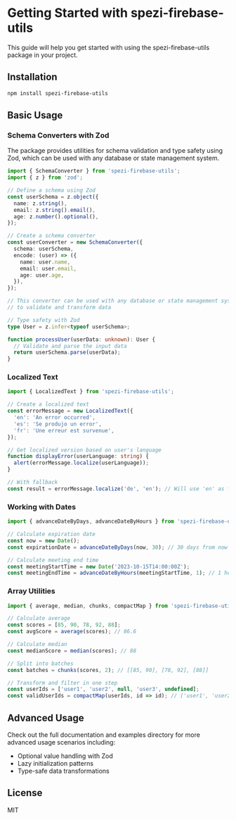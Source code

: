 <!--

This source file is part of the Stanford Biodesign Digital Health Spezi Firebase Remote Notifications open-source project

SPDX-FileCopyrightText: 2025 Stanford University and the project authors (see CONTRIBUTORS.md)

SPDX-License-Identifier: MIT

-->

# Getting Started with spezi-firebase-utils

This guide will help you get started with using the spezi-firebase-utils package in your project.

## Installation

```bash
npm install spezi-firebase-utils
```

## Basic Usage

### Schema Converters with Zod

The package provides utilities for schema validation and type safety using Zod, which can be used with any database or state management system.

```typescript
import { SchemaConverter } from 'spezi-firebase-utils';
import { z } from 'zod';

// Define a schema using Zod
const userSchema = z.object({
  name: z.string(),
  email: z.string().email(),
  age: z.number().optional(),
});

// Create a schema converter
const userConverter = new SchemaConverter({
  schema: userSchema,
  encode: (user) => ({
    name: user.name,
    email: user.email,
    age: user.age,
  }),
});

// This converter can be used with any database or state management system
// to validate and transform data

// Type safety with Zod
type User = z.infer<typeof userSchema>;

function processUser(userData: unknown): User {
  // Validate and parse the input data
  return userSchema.parse(userData);
}
```

### Localized Text

```typescript
import { LocalizedText } from 'spezi-firebase-utils';

// Create a localized text
const errorMessage = new LocalizedText({
  'en': 'An error occurred',
  'es': 'Se produjo un error',
  'fr': 'Une erreur est survenue',
});

// Get localized version based on user's language
function displayError(userLanguage: string) {
  alert(errorMessage.localize(userLanguage));
}

// With fallback
const result = errorMessage.localize('de', 'en'); // Will use 'en' as fallback
```

### Working with Dates

```typescript
import { advanceDateByDays, advanceDateByHours } from 'spezi-firebase-utils';

// Calculate expiration date
const now = new Date();
const expirationDate = advanceDateByDays(now, 30); // 30 days from now

// Calculate meeting end time
const meetingStartTime = new Date('2023-10-15T14:00:00Z');
const meetingEndTime = advanceDateByHours(meetingStartTime, 1); // 1 hour later
```

### Array Utilities

```typescript
import { average, median, chunks, compactMap } from 'spezi-firebase-utils';

// Calculate average
const scores = [85, 90, 78, 92, 88];
const avgScore = average(scores); // 86.6

// Calculate median
const medianScore = median(scores); // 88

// Split into batches
const batches = chunks(scores, 2); // [[85, 90], [78, 92], [88]]

// Transform and filter in one step
const userIds = ['user1', 'user2', null, 'user3', undefined];
const validUserIds = compactMap(userIds, id => id); // ['user1', 'user2', 'user3']
```

## Advanced Usage

Check out the full documentation and examples directory for more advanced usage scenarios including:

- Optional value handling with Zod
- Lazy initialization patterns
- Type-safe data transformations

## License

MIT